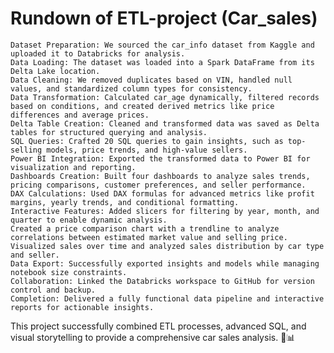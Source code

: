 #  Rundown of ETL-project (Car_sales)
    Dataset Preparation: We sourced the car_info dataset from Kaggle and uploaded it to Databricks for analysis.
    Data Loading: The dataset was loaded into a Spark DataFrame from its Delta Lake location.
    Data Cleaning: We removed duplicates based on VIN, handled null values, and standardized column types for consistency.
    Data Transformation: Calculated car_age dynamically, filtered records based on conditions, and created derived metrics like price differences and average prices.
    Delta Table Creation: Cleaned and transformed data was saved as Delta tables for structured querying and analysis.
    SQL Queries: Crafted 20 SQL queries to gain insights, such as top-selling models, price trends, and high-value sellers.
    Power BI Integration: Exported the transformed data to Power BI for visualization and reporting.
    Dashboards Creation: Built four dashboards to analyze sales trends, pricing comparisons, customer preferences, and seller performance.
    DAX Calculations: Used DAX formulas for advanced metrics like profit margins, yearly trends, and conditional formatting.
    Interactive Features: Added slicers for filtering by year, month, and quarter to enable dynamic analysis.
    Created a price comparison chart with a trendline to analyze correlations between estimated market value and selling price.
    Visualized sales over time and analyzed sales distribution by car type and seller.
    Data Export: Successfully exported insights and models while managing notebook size constraints.
    Collaboration: Linked the Databricks workspace to GitHub for version control and backup.
    Completion: Delivered a fully functional data pipeline and interactive reports for actionable insights.

This project successfully combined ETL processes, advanced SQL, and visual storytelling to provide a comprehensive car sales analysis. 🚗📊
